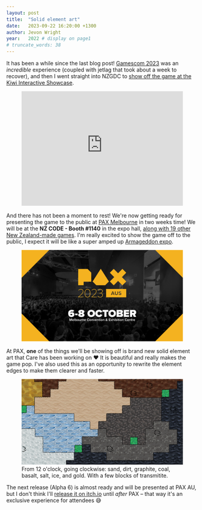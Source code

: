 ```yaml
---
layout: post
title:  "Solid element art"
date:   2023-09-22 16:20:00 +1300
author: Jevon Wright
year:   2022 # display on page1
# truncate_words: 38
---
```


It has been a while since the last blog post! [Gamescom 2023](/2023/06/28/gamescom)
was an _incredible_ experience (coupled with jetlag that took about a week to recover),
and then I went straight into NZGDC to [show off the game at the Kiwi Interactive Showcase](https://mastodon.gamedev.place/@stormcloak/110988165411722689/).

<figure class="toot">
  <iframe src="https://mastodon.gamedev.place/@stormcloak/110988165411722689/embed" class="mastodon-embed" style="max-width: 100%; max-height: 300px; border: 0;" height="300" width="600" allowfullscreen="allowfullscreen"></iframe><script src="https://mastodon.gamedev.place/embed.js" async="async"></script>
</figure>

And there has not been a moment to rest!
We're now getting ready for presenting the game to the public at [PAX Melbourne](https://aus.paxsite.com/)
in two weeks time! We will be at the **NZ CODE - Booth #1140** in the expo hall,
[along with 19 other New Zealand-made games](https://www.nz-code.nz/post/code-brings-20-of-aotearoa-s-best-indie-games-to-pax-aus).
I'm really excited to show the game off to the public, I expect it will be like
a super amped up [Armageddon expo](/2023/05/30/alpha-4-is-coming).

<figure class="image">
  <a href="/assets/screenshots/2023-09-22-pax-aus.jpg"><img src="/assets/screenshots/2023-09-22-pax-aus.jpg"></a>
</figure>

At PAX, **one** of the things we'll be showing off is brand new solid element art that Care has been working on ❤️
It is beautiful and really makes the game pop. I've also used this as an opportunity to rewrite the
element edges to make them clearer and faster.

<figure class="image">
  <a href="/assets/screenshots/2023-09-22-solid-elements.png"><img src="/assets/screenshots/2023-09-22-solid-elements.png"></a>
  <figcaption>From 12 o'clock, going clockwise: sand, dirt, graphite, coal, basalt, salt, ice, and gold.
With a few blocks of transmitite.</figcaption>
</figure>

The next release (Alpha 6) is almost ready and will be presented at PAX AU,
but I don't think I'll [release it on itch.io](https://soundasleepful.itch.io/adaptory)
until _after_ PAX – that way it's an exclusive experience for attendees 😅
